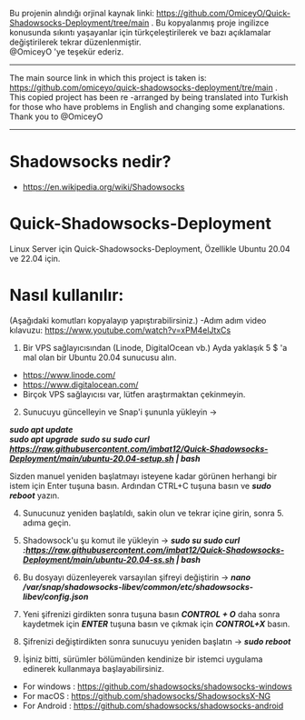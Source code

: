 Bu projenin alındığı orjinal kaynak linki: https://github.com/OmiceyO/Quick-Shadowsocks-Deployment/tree/main .
Bu kopyalanmış proje ingilizce konusunda sıkıntı yaşayanlar için türkçeleştirilerek ve bazı açıklamalar değiştirilerek tekrar düzenlenmiştir.  
@OmiceyO 'ye teşekür ederiz.

****
The main source link in which this project is taken is: https://github.com/omiceyo/quick-shadowsocks-deployment/tre/main .
This copied project has been re -arranged by being translated into Turkish for those who have problems in English and changing some explanations.
Thank you to @OmiceyO

****

# Shadowsocks nedir? 
- https://en.wikipedia.org/wiki/Shadowsocks


# Quick-Shadowsocks-Deployment
Linux Server için Quick-Shadowsocks-Deployment, Özellikle Ubuntu 20.04 ve 22.04 için.

# Nasıl kullanılır:
(Aşağıdaki komutları kopyalayıp yapıştırabilirsiniz.)
-Adım adım video kılavuzu: https://www.youtube.com/watch?v=xPM4elJtxCs

1) Bir VPS sağlayıcısından (Linode, DigitalOcean vb.) Ayda yaklaşık 5 $ 'a mal olan bir Ubuntu 20.04 sunucusu alın.
- https://www.linode.com/
- https://www.digitalocean.com/
- Birçok VPS sağlayıcısı var, lütfen araştırmaktan çekinmeyin.
  
2) Sunucuyu güncelleyin ve Snap'i şununla yükleyin ->
   
***sudo apt update***  
***sudo apt upgrade***
***sudo su*** 
***sudo curl https://raw.githubusercontent.com/imbat12/Quick-Shadowsocks-Deployment/main/ubuntu-20.04-setup.sh | bash*** 

   Sizden manuel yeniden başlatmayı isteyene kadar görünen herhangi bir istem için Enter tuşuna basın. Ardından CTRL+C tuşuna basın ve  ***sudo reboot***  yazın.
   
4) Sunucunuz yeniden başlatıldı, sakin olun ve tekrar içine girin, sonra 5. adıma geçin.
5) Shadowsock'u şu komut ile yükleyin ->
   ***sudo su***
   ***sudo curl :https://raw.githubusercontent.com/imbat12/Quick-Shadowsocks-Deployment/main/ubuntu-20.04-ss.sh | bash***
   
7) Bu dosyayı düzenleyerek varsayılan şifreyi değiştirin ->
   ***nano /var/snap/shadowsocks-libev/common/etc/shadowsocks-libev/config.json***
   
9) Yeni şifrenizi girdikten sonra tuşuna basın ***CONTROL + O*** daha sonra kaydetmek için ***ENTER*** tuşuna basın ve çıkmak için ***CONTROL+X*** basın.
10) Şifrenizi değiştirdikten sonra sunucuyu yeniden başlatın ->   ***sudo reboot***
    
12) İşiniz bitti, sürümler bölümünden kendinize bir istemci uygulama edinerek kullanmaya başlayabilirsiniz.
- For windows : https://github.com/shadowsocks/shadowsocks-windows
- For macOS : https://github.com/shadowsocks/ShadowsocksX-NG
- For Android : https://github.com/shadowsocks/shadowsocks-android
